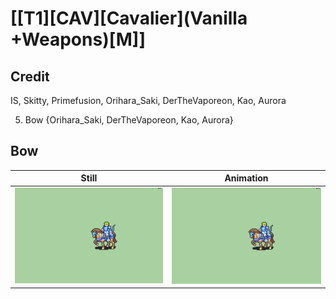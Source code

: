 # [\[T1\]\[CAV\]\[Cavalier\]\(Vanilla +Weapons\)\[M\]]

## Credit

IS, Skitty, Primefusion, Orihara_Saki, DerTheVaporeon, Kao, Aurora

5. Bow {Orihara_Saki, DerTheVaporeon, Kao, Aurora}
	
## Bow

| Still | Animation |
| :---: | :-------: |
| ![Bow still](./Bow_000.png) | ![Bow animation](./Bow.gif) |
